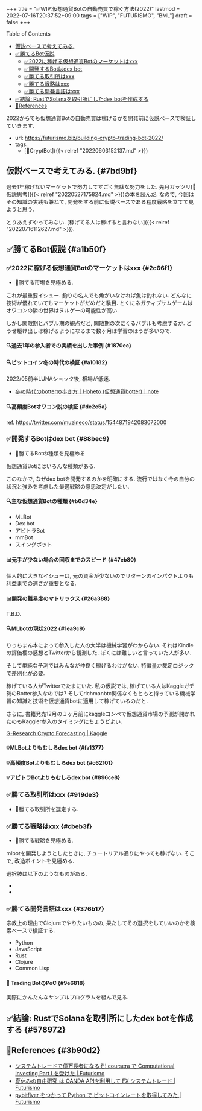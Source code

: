 +++
title = "✅WIP:仮想通貨Botの自動売買で稼ぐ方法(2022)"
lastmod = 2022-07-16T20:37:52+09:00
tags = ["WIP", "FUTURISMO", "BML"]
draft = false
+++

<div class="ox-hugo-toc toc">

<div class="heading">Table of Contents</div>

- [仮説ベースで考えてみる.](#7bd9bf)
- [✅勝てるBot仮説](#a1b50f)
    - [✅2022に稼げる仮想通貨Botのマーケットはxxx](#2c66f1)
    - [✅開発するBotはdex bot](#88bec9)
    - [✅勝てる取引所はxxx](#919de3)
    - [✅勝てる戦略はxxx](#cbeb3f)
    - [✅勝てる開発言語はxxx](#376b17)
- [✅結論: RustでSolanaを取引所にしたdex botを作成する](#578972)
- [🔗References](#3b90d2)

</div>
<!--endtoc-->

2022からでも仮想通貨Botの自動売買は稼げるかを開発前に仮説ベースで検証していきます.

-   url: <https://futurismo.biz/building-crypto-trading-bot-2022/>
-   tags.
    -   [🔖CryptBot]({{< relref "20220603152137.md" >}})


## 仮説ベースで考えてみる. {#7bd9bf}

過去1年稼げないマーケットで努力してすごく無駄な努力をした. 先月ガッツリ[📝仮説思考]({{< relref "20220527175824.md" >}})の本を読んだ. なので, 今回はその知識の実践も兼ねて, 開発をする前に仮説ベースである程度戦略を立てて見ようと思う.

とりあえずやってみない. [稼げてる人は稼げると言わない]({{< relref "20220716112627.md" >}}).


## ✅勝てるBot仮説 {#a1b50f}


### ✅2022に稼げる仮想通貨Botのマーケットはxxx {#2c66f1}

-   📍勝てる市場を見極める.

これが最重要イシュー. 釣りの名人でも魚がいなければ魚は釣れない. どんなに技術が優れていてもマーケットがだめだと駄目. とくにネガティブサムゲームはオワコンの隣の世界はヌルゲーの可能性が高い.

しかし閑散期とバブル期の観点だと, 閑散期の次にくるバブルも考慮するか. どうせ駆け出しは稼げるようになるまで数ヶ月は学習のほうが多いので.


#### 🔍過去1年の参入者での実績を出した事例 {#1870ec}


#### 🔍ビットコイン冬の時代の検証 {#a10182}

2022/05前半LUNAショック後, 相場が低迷.

-   [冬の時代のbotterの歩き方｜Hoheto (仮想通貨botter)｜note](https://note.com/hht/n/n8f4afa2ec02a)


#### 🔍高頻度Botオワコン説の検証 {#de2e5a}

ref. <https://twitter.com/muzineco/status/1544871942083072000>


### ✅開発するBotはdex bot {#88bec9}

-   📍勝てるBotの種類を見極める

仮想通貨Botにはいろんな種類がある.

このなかで, なぜdex botを開発するのかを明確にする. 流行ではなく今の自分の状況と強みを考慮した最適戦略の意思決定がしたい.


#### 🔍主な仮想通貨Botの種類 {#b0d34e}

-   MLBot
-   Dex bot
-   アビトラBot
-   mmBot
-   スイングボット


#### 📊元手が少ない場合の回収までのスピード {#47eb80}

個人的に大きなイシューは, 元の資金が少ないのでリターンのインパクトよりも利益までの速さが重要となる.


#### 📊開発の難易度のマトリックス {#26a388}

T.B.D.


#### 🔍MLbotの現状2022 {#1ea9c9}

りっちまん本によって参入した人の大半は機械学習がわからない. それはKindleの評価欄の感想とTwitterから観測した. ぼくには難しいと言っていた人が多い.

そして単純な予測ではみんなが仲良く稼げるわけがない. 特徴量か裁定ロジックで差別化が必要.

稼げている人がTwitterでたまにいた. 私の仮説では, 稼げている人はKaggleガチ勢のBotter参入なのでは? そしてrichmanbtc関係なくもともと持っている機械学習の知識と技術を仮想通貨botに適用して稼げているのだと.

さらに, 書籍発売12月の１ヶ月前にkaggleコンペで仮想通貨市場の予測が開かれたのもKaggler参入のタイミングにちょうどよい.

[G-Research Crypto Forecasting | Kaggle](https://www.kaggle.com/competitions/g-research-crypto-forecasting/)


#### 💡MLBotよりもむしろdex bot {#fa1377}


#### 💡高頻度Botよりもむしろdex bot {#c62101}


#### 💡アビトラBotよりもむしろdex bot {#896ce8}


### ✅勝てる取引所はxxx {#919de3}

-   📍勝てる取引所を選定する.


### ✅勝てる戦略はxxx {#cbeb3f}

-   📍勝てる戦略を見極める.

mlbotを開発しようとしたときに, チュートリアル通りにやっても稼げない. そこで, 改造ポイントを見極める.

選択肢は以下のようなものがある.

-

-


### ✅勝てる開発言語はxxx {#376b17}

宗教上の理由でClojureでやりたいものの, 果たしてその選択をしていいのかを検索ベースで検証する.

-   Python
-   JavaScript
-   Rust
-   Clojure
-   Common Lisp


#### <span class="org-todo todo _">🔬</span> Trading BotのPoC {#9e6818}

実際にかんたんなサンプルプログラムを組んで見る.


## ✅結論: RustでSolanaを取引所にしたdex botを作成する {#578972}


## 🔗References {#3b90d2}

-   [システムトレードで億万長者になるぞ! coursera で Computational Investing Part I を受けた | Futurismo](https://futurismo.biz/archives/2678/)
-   [夏休みの自由研究 は OANDA APIを利用して FX システムトレード | Futurismo](https://futurismo.biz/archives/4392/)
-   [pybitflyer をつかって Python で ビットコインレートを取得してみた | Futurismo](https://futurismo.biz/archives/6401/)
